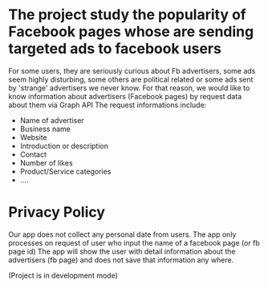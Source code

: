 # The project study the popularity of Facebook pages whose are sending targeted ads to facebook users

For some users, they are seriously curious about Fb advertisers, some ads seem highly disturbing, some others are political related or some ads sent by 'strange' advertisers we never know.
For that reason, we would like to know information about advertisers (Facebook pages) by request data about them via Graph API
The request informations include:
- Name of advertiser
- Business name
- Website
- Introduction or description
- Contact
- Number of likes
- Product/Service categories
- ....

# Privacy Policy
Our app does not collect any personal date from users.
The app only processes on request of user who input the name of a facebook page (or fb page id)
The app will show the user with detail information about the advertisers (fb page) and does not save that information any where.

(Project is in development mode)





